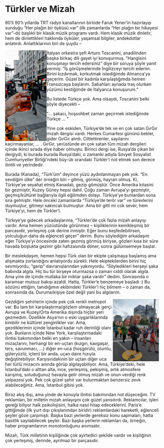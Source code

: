 # Türkler ve Mizah

80’li 90’lı yıllarda TRT radyo kanallarının birinde Faruk Yener’in hazırlayıp sunduğu “Her plağın bir öyküsü var” (ilk zamanlarda “Her plağın bir hikayesi var”-dı) başlıklı bir klasik müzik programı vardı. Hem klasik müzik dinletir, hem de dinlettikleri hakkında öyküler, yaşamsal bilgiler, andekdotlar anlatırdı. Anlattıklarının biri de şuydu – 

<!-- ![image](pexels-photo-7547803.jpeg)  -->
<img align="left" width="27%" height="27%" src="pexels-photo-7547803.jpeg">

İtalyan orkestra şefi Arturo Toscanini, anadilinden başka birkaç dili gayet iyi konuşurmuş. “Hangisini konuşmayı tercih edersiniz” diye bir soruya şöyle yanıt vermiş: 
“İş görüşmelerinde İngilizceyi tercih ederim. Birini kızdırmak, korkutmak istediğimde Almanca’ya geçerim. Güzel bir kadınla karşılaştığımda hemen Fransızcaya başlarım. Sabahları aynada traş olurken yüzümü kestiğimde de İtalyanca konuşurum.”

Bu listede Türkçe yok. Ama olsaydı, Toscanini belki şöyle diyecekti – 

“... şakacı, hoşsohbet zaman geçirmek istediğimde Türkçe ... “

Yine çok eskiden, Türkiye’de tek ve en çok satan GırGır mizah dergisi vardı. Herkes Cumartesi gününü bekler, gider GırGır alırdı. Ciltlettirenler, sayılarını kaçirmayanlar, ... . GırGır, yerüstünde en çok satan tüm mizah dergileri içinde ikinci sırada diye haber olmuştu.  Birinci dergi ise, Rusya’da çikan bir dergiydi, ki burada burada Rusya’daki, o zamanki adıyla Sovyet Sosyalist Cumhuriyetler Birliği’ndeki büy-ük orandaki Türkler’i not etmek son derece ilintili ve yerindedir.

Burada (Kanada), “Türk’üm” deyince yüzü aydınlanmayan pek yok. “En sevdiğim ülke” der örneğin biri – gitmiş, görmüş, hayran olmuş. Ki, Türkiye’ye seyahat etmiş Kanadalı, gezip gömüştür. Önce Amerika kıtasini bir gezmiştir, Kuzey Güney hepsi dahil. Çoğu zaman Avrupa’yı gezmiştir, geçmiş/kültürel bağlarıyla ilgili eğilimden dolayı. Türkiye’ye bunlardan sona sıra gelmiştir. Hele önceki zamanlarda “Türkiye’de terör var” ve türevlerini duymuştur, gitmeyi sakıncalı bulmuştur. Ama bir gitti mi cok sever, hem Türkiye’yi, hem de Türkler’i. 

Türkiye’ye gidecek arkadaşlarıma, “Türkler’de çok fazla mizah anlayışı vardır. Ama hemen yüzüstünde görünmez – kişiliklerinin kemikleşmiş bir parcasıdir, yerleşmiş çok derine inmiştir. Eğer bunu keşfedebilirsen, yolculuğun daha da eğlenceli geçer” derim. Bunu söylediğim arkadaşım eğer Türkiye’yi öncesinde zaten gezmiş görmüş biriyse, gözleri kısa bir süre havada boşlukta gezinir gibi hafızasında döner, sonra gülümsemeye başlar. 

Bir meslekdaşım, hemen hepsi Türk olan bir ekipte çalışmaya başlamış ama alışmakta zorlandığını anlatıyordu sürekli. Hele ekiptekilerden birini hiç sevmiyordu, “garip” davranışlarından yakınıyordu. “Söyledikleri herşeyi şaka babında algıla. Hiç bu tür birşeye oturmazsa o zaman ciddi olarak algıla. Ama yine de içinde mutlaka bir miktar şaka vardır” dedim. Sonrasında o karamsar mutsuz bakışı azaldi. Hatta, Türkler’e benzemeye başladı :) Bu sözünü ettiğim, tanıdığımın ekibindeki Türkler’i hiç bilmem – o zaman da, sonrasında da. Duruma/kişiye özel değil yani bu algılarım.

<img align="right" width="30%" height="30%" src="Mtl.jpg">

Gezdiğim şehirlerin içinde pek çok renkli metropol var. Bu tam bir karşılaştırma/gözlem olmayacak gerçi. Avrupa ve Kuzey/Orta Amerika dışında hiçbir yeri gezmedım. Özellikle Asya’nın o eski uygarlıklarında kimbilir ne kültürel zenginlikler var. Ama, gezdiklerimin içinde İstanbul kadar ruh derinliği olanı yok. Bunların içinde New York, karşilaştırmadaki ilintisi bakımından belki en yakın – insanları mizaçlarını, herhangi bir en-uçtan (kızgın, kavgaşar, ters, savunmacı, ...) diğer en-uca (hoşgörülü, olumlu, güleryüzlü, içten) bir anda, uçan daire hızıyla değiştirebiliyor. Karşısındakinin bir uçtan diğer uca her türlü mizacını anında görüp algılayabiliyor. Ama, Türkiye’deki, hele İstanbul’daki o alttan alta, ince, yerleşmiş, pekişmiş, artık atmosfere karışmış, soluduğunuz havayla gelir olmuş mizah ve onun verdiği renk yelpazesi yok. Pek cok güzel şehir var bulunmaktan benzersiz zevk alabileceğiniz. Ama, İstanbul gibisi yok. 

Biraz akış dışı, ama yinde de konuyla ilintisi bakımından not düşeceğim. TV reklamları, bir milletin mizah  anlayışını çok güzel yansıtırdı. Reklamcılar, işleri gereği biliyor halk psikolojisini, halka nasıl hitap edeceklerini. Paris’e gittiğimde (ilk yurt dışı çıkışlarımdan biridir) reklamlardaki hareketli, eğlenceli şeyler göze çarpmıştı. Başka bazi yerlerde gereksiz konu sapmaları, hatta basitlik sayılabilecek şeyler. Bazı başka yerlerin reklamları da, örneğin, haber programlarının monotonluğunu anımsatır. 

Mizah, Türk milletinin kişiliğinde çok ayirtedici şekilde vardır ve kişiliğinin çok yerleşmiş, derinde, ayrılmaz bir parçasıdır.  

